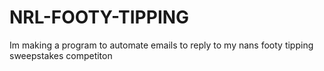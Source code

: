 # NRL-FOOTY-TIPPING
Im making a program to automate emails to reply to my nans footy tipping sweepstakes competiton

